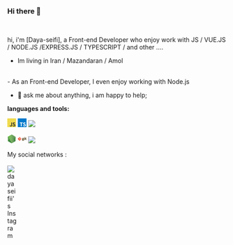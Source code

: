 ### Hi there 👋






<br/>

hi, i'm [Daya-seifi], a Front-end Developer who enjoy work with JS / VUE.JS / NODE.JS /EXPRESS.JS / TYPESCRIPT /  and other ....
<br/>
- Im living in Iran / Mazandaran / Amol
<br/>
- As an Front-end  Developer, I even enjoy working with Node.js
<br/>

- 💬 ask me about anything, i am happy to help;

**languages and tools:**  


<code><img height="20" src="https://raw.githubusercontent.com/github/explore/80688e429a7d4ef2fca1e82350fe8e3517d3494d/topics/javascript/javascript.png"></code>
<code><img src="https://raw.githubusercontent.com/github/explore/80688e429a7d4ef2fca1e82350fe8e3517d3494d/topics/typescript/typescript.png" height="20"></code>
<code><img height="20"  src="https://user-images.githubusercontent.com/2678654/32683174-3e4fc48e-c647-11e7-98c0-96477a44bfa2.png"></code>

<code><img height="20" src="https://raw.githubusercontent.com/github/explore/80688e429a7d4ef2fca1e82350fe8e3517d3494d/topics/nodejs/nodejs.png"></code>
<code><img height="20" src="https://raw.githubusercontent.com/github/explore/80688e429a7d4ef2fca1e82350fe8e3517d3494d/topics/git/git.png"></code>
<img src="https://cdn4.iconfinder.com/data/icons/logos-and-brands/512/144_Gitlab_logo_logos-512.png" height="20">

My social networks : 
<br/>
<br/>
<a href="https://www.instagram.com/dayaseifii/">
  <img align="left" alt="dayaseifii's Instagram" width="22px" src="https://raw.githubusercontent.com/hussainweb/hussainweb/main/icons/instagram.png" />
</a>


